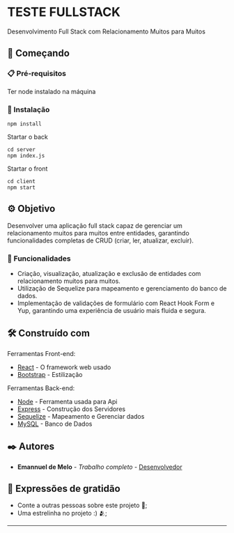 # TESTE FULLSTACK

Desenvolvimento Full Stack com Relacionamento Muitos para Muitos
## 🚀 Começando


### 📋 Pré-requisitos

Ter node instalado na máquina

### 🔧 Instalação

```
npm install
```

Startar o back

```
cd server
npm index.js
```
Startar o front
```
cd client
npm start 
```

## ⚙️ Objetivo

Desenvolver uma aplicação full stack capaz de gerenciar um relacionamento muitos para muitos entre entidades, garantindo funcionalidades completas de CRUD (criar, ler, atualizar, excluir).

### 🔩 Funcionalidades

- Criação, visualização, atualização e exclusão de entidades com relacionamento muitos para muitos.
- Utilização de Sequelize para mapeamento e gerenciamento do banco de dados.
- Implementação de validações de formulário com React Hook Form e Yup, garantindo uma experiência de usuário mais fluida e segura.

## 🛠️ Construído com

Ferramentas Front-end: 

* [React](https://img.shields.io/badge/React-20232A?style=for-the-badge&logo=react&logoColor=61DAFB) - O framework web usado
* [Bootstrap](https://img.shields.io/badge/Bootstrap-563D7C?style=for-the-badge&logo=bootstrap&logoColor=white) - Estilização

Ferramentas Back-end: 

* [Node](https://img.shields.io/badge/Node.js-43853D?style=for-the-badge&logo=node.js&logoColor=white) - Ferramenta usada para Api
* [Express](https://img.shields.io/badge/Express.js-404D59?style=for-the-badge) - Construção dos Servidores
* [Sequelize](https://img.shields.io/badge/Sequelize-52B0E7?style=for-the-badge&logo=Sequelize&logoColor=white) - Mapeamento e Gerenciar dados
* [MySQL](https://img.shields.io/badge/MySQL-005C84?style=for-the-badge&logo=mysql&logoColor=white) - Banco de Dados

## ✒️ Autores

* **Emannuel de Melo** - *Trabalho completo* - [Desenvolvedor](https://github.com/Emannuel-code)

## 🎁 Expressões de gratidão

* Conte a outras pessoas sobre este projeto 📢;
* Uma estrelinha no projeto :) 🫂;

---
